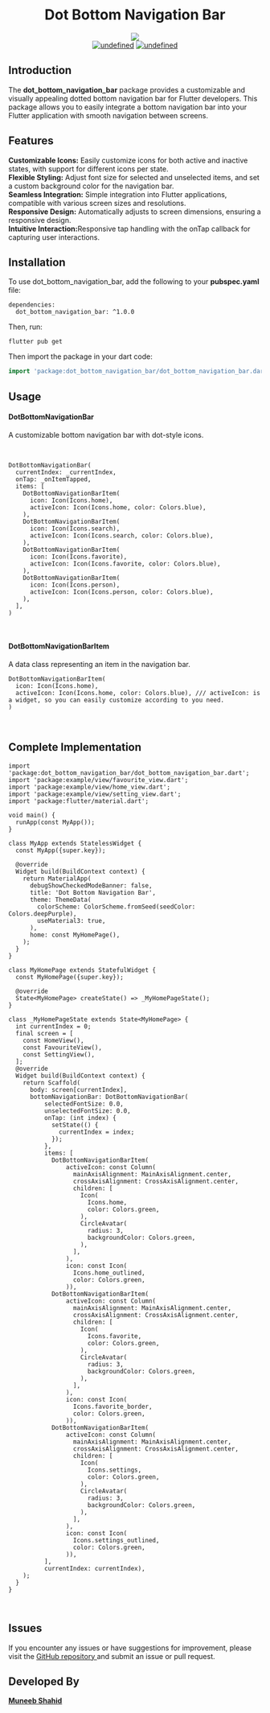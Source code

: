 <h1 align="center"> Dot Bottom Navigation Bar</h1>

<p align="center">
 
<img src="https://img.shields.io/badge/Maintained%3F-Yes-green?style=for-the-badge">
<br>
 <a href="#" target="_blank"><img alt="undefined" src="https://badgen.net/pub/flutter-platform/dot_navigation_bar"></a>
 <a href="#" target="_blank"><img alt="undefined" src="https://badgen.net/pub/sdk-version/uuid"></a>
 <br>
</p>




<h2> Introduction </h2>
The <b>dot_bottom_navigation_bar</b> package provides a customizable and visually appealing dotted bottom navigation bar for Flutter developers. This package allows you to easily integrate a bottom navigation bar into your Flutter application with smooth navigation between screens.


<h2>Features</h2>
<b>Customizable Icons:</b> Easily customize icons for both active and inactive states, with support for different icons per state.
<br>
<b>Flexible Styling:</b> Adjust font size for selected and unselected items, and set a custom background color for the navigation bar.
<br>
<b>Seamless Integration:</b> Simple integration into Flutter applications, compatible with various screen sizes and resolutions.
<br>
<b>Responsive Design:</b> Automatically adjusts to screen dimensions, ensuring a responsive design.
<br>
<b>Intuitive Interaction:</b>Responsive tap handling with the onTap callback for capturing user interactions.




<h2> Installation </h2>
To use dot_bottom_navigation_bar, add the following to your <b>pubspec.yaml</b> file:

```
dependencies:
  dot_bottom_navigation_bar: ^1.0.0
```
Then, run:
```
flutter pub get
```


Then import the package in your dart code:
```dart
import 'package:dot_bottom_navigation_bar/dot_bottom_navigation_bar.dart';
```

<h2>Usage</h2>

<h4>DotBottomNavigationBar</h4>

<p>A customizable bottom navigation bar with dot-style icons.</p>
<br>

```
DotBottomNavigationBar(
  currentIndex: _currentIndex,
  onTap: _onItemTapped,
  items: [
    DotBottomNavigationBarItem(
      icon: Icon(Icons.home),
      activeIcon: Icon(Icons.home, color: Colors.blue),
    ),
    DotBottomNavigationBarItem(
      icon: Icon(Icons.search),
      activeIcon: Icon(Icons.search, color: Colors.blue),
    ),
    DotBottomNavigationBarItem(
      icon: Icon(Icons.favorite),
      activeIcon: Icon(Icons.favorite, color: Colors.blue),
    ),
    DotBottomNavigationBarItem(
      icon: Icon(Icons.person),
      activeIcon: Icon(Icons.person, color: Colors.blue),
    ),
  ],
)
```
<br>

<h4>DotBottomNavigationBarItem</h4>
A data class representing an item in the navigation bar.
<br>

```
DotBottomNavigationBarItem(
  icon: Icon(Icons.home),
  activeIcon: Icon(Icons.home, color: Colors.blue), /// activeIcon: is a widget, so you can easily customize according to you need. 
)

```
<br>

<h2> Complete Implementation </h2>

```
import 'package:dot_bottom_navigation_bar/dot_bottom_navigation_bar.dart';
import 'package:example/view/favourite_view.dart';
import 'package:example/view/home_view.dart';
import 'package:example/view/setting_view.dart';
import 'package:flutter/material.dart';

void main() {
  runApp(const MyApp());
}

class MyApp extends StatelessWidget {
  const MyApp({super.key});

  @override
  Widget build(BuildContext context) {
    return MaterialApp(
      debugShowCheckedModeBanner: false,
      title: 'Dot Bottom Navigation Bar',
      theme: ThemeData(
        colorScheme: ColorScheme.fromSeed(seedColor: Colors.deepPurple),
        useMaterial3: true,
      ),
      home: const MyHomePage(),
    );
  }
}

class MyHomePage extends StatefulWidget {
  const MyHomePage({super.key});

  @override
  State<MyHomePage> createState() => _MyHomePageState();
}

class _MyHomePageState extends State<MyHomePage> {
  int currentIndex = 0;
  final screen = [
    const HomeView(),
    const FavouriteView(),
    const SettingView(),
  ];
  @override
  Widget build(BuildContext context) {
    return Scaffold(
      body: screen[currentIndex],
      bottomNavigationBar: DotBottomNavigationBar(
          selectedFontSize: 0.0,
          unselectedFontSize: 0.0,
          onTap: (int index) {
            setState(() {
              currentIndex = index;
            });
          },
          items: [
            DotBottomNavigationBarItem(
                activeIcon: const Column(
                  mainAxisAlignment: MainAxisAlignment.center,
                  crossAxisAlignment: CrossAxisAlignment.center,
                  children: [
                    Icon(
                      Icons.home,
                      color: Colors.green,
                    ),
                    CircleAvatar(
                      radius: 3,
                      backgroundColor: Colors.green,
                    ),
                  ],
                ),
                icon: const Icon(
                  Icons.home_outlined,
                  color: Colors.green,
                )),
            DotBottomNavigationBarItem(
                activeIcon: const Column(
                  mainAxisAlignment: MainAxisAlignment.center,
                  crossAxisAlignment: CrossAxisAlignment.center,
                  children: [
                    Icon(
                      Icons.favorite,
                      color: Colors.green,
                    ),
                    CircleAvatar(
                      radius: 3,
                      backgroundColor: Colors.green,
                    ),
                  ],
                ),
                icon: const Icon(
                  Icons.favorite_border,
                  color: Colors.green,
                )),
            DotBottomNavigationBarItem(
                activeIcon: const Column(
                  mainAxisAlignment: MainAxisAlignment.center,
                  crossAxisAlignment: CrossAxisAlignment.center,
                  children: [
                    Icon(
                      Icons.settings,
                      color: Colors.green,
                    ),
                    CircleAvatar(
                      radius: 3,
                      backgroundColor: Colors.green,
                    ),
                  ],
                ),
                icon: const Icon(
                  Icons.settings_outlined,
                  color: Colors.green,
                )),
          ],
          currentIndex: currentIndex),
    );
  }
}



```

<h2>Issues </h2>
If you encounter any issues or have suggestions for improvement, please visit the 
<a href="https://github.com/muneeb-shahid/dot_bottom_navigation_bar">GitHub repository </a> and submit an issue or pull request.

<h2>Developed By</h2>
<b><a href="https://www.linkedin.com/in/muneeb--shahid/">Muneeb Shahid</a></b>
